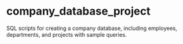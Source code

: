 # company_database_project
SQL scripts for creating a company database, including employees, departments, and projects with sample queries.
